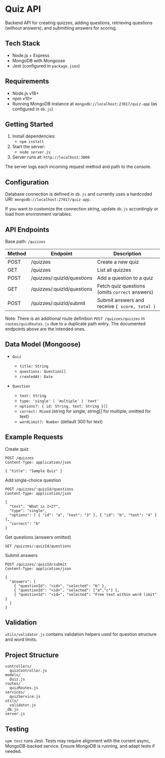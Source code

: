 # Quiz API

Backend API for creating quizzes, adding questions, retrieving questions (without answers), and submitting answers for scoring.

## Tech Stack
- Node.js + Express
- MongoDB with Mongoose
- Jest (configured in `package.json`)

## Requirements
- Node.js v18+
- npm v10+
- Running MongoDB instance at `mongodb://localhost:27017/quiz-app` (as configured in `db.js`)

## Getting Started
1. Install dependencies:
   - `npm install`
2. Start the server:
   - `node server.js`
3. Server runs at: `http://localhost:3000`

The server logs each incoming request method and path to the console.

## Configuration
Database connection is defined in `db.js` and currently uses a hardcoded URI:
`mongodb://localhost:27017/quiz-app`.

If you want to customize the connection string, update `db.js` accordingly or load from environment variables.

## API Endpoints
Base path: `/quizzes`

| Method | Endpoint                   | Description                                              |
| ------ | -------------------------- | -------------------------------------------------------- |
| POST   | /quizzes                   | Create a new quiz                                        |
| GET    | /quizzes                   | List all quizzes                                         |
| POST   | /quizzes/:quizId/questions | Add a question to a quiz                                 |
| GET    | /quizzes/:quizId/questions | Fetch quiz questions (omits `correct` answers)           |
| POST   | /quizzes/:quizId/submit    | Submit answers and receive `{ score, total }`            |

Note: There is an additional route definition `POST /quizzes/quizzes` in `routes/quizRoutes.js` due to a duplicate path entry. The documented endpoints above are the intended ones.

## Data Model (Mongoose)
- `Quiz`
  - `title: String`
  - `questions: Question[]`
  - `createdAt: Date`

- `Question`
  - `text: String`
  - `type: 'single' | 'multiple' | 'text'`
  - `options?: { id: String, text: String }[]`
  - `correct: Mixed` (string for single, string[] for multiple, omitted for text)
  - `wordLimit?: Number` (default 300 for text)

## Example Requests

Create quiz
```
POST /quizzes
Content-Type: application/json

{ "title": "Sample Quiz" }
```

Add single-choice question
```
POST /quizzes/:quizId/questions
Content-Type: application/json

{
  "text": "What is 2+2?",
  "type": "single",
  "options": [ { "id": "a", "text": "3" }, { "id": "b", "text": "4" } ],
  "correct": "b"
}
```

Get questions (answers omitted)
```
GET /quizzes/:quizId/questions
```

Submit answers
```
POST /quizzes/:quizId/submit
Content-Type: application/json

{
  "answers": [
    { "questionId": "<id>", "selected": "b" },
    { "questionId": "<id>", "selected": ["a","c"] },
    { "questionId": "<id>", "selected": "Free text within word limit" }
  ]
}
```

## Validation
`utils/validator.js` contains validation helpers used for question structure and word limits.

## Project Structure
```
controllers/
  quizController.js
models/
  Quiz.js
routes/
  quizRoutes.js
services/
  quizService.js
utils/
  validator.js
_db.js
server.js
```

## Testing
`npm test` runs Jest. Tests may require alignment with the current async, MongoDB-backed service. Ensure MongoDB is running, and adapt tests if needed.
